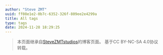 ```yaml
---
author: "Steve ZMT"
uuid: ff08e1e2-0b7c-6352-326f-809ee2e4299a
title: All tags
type: tags
date: 2024-11-28 18:29:25
---
```



>   本页面继承自[SteveZMTstudios](https://blog.stevezmt.com)的博客页面。
>   基于CC BY-NC-SA 4.0协议转载。